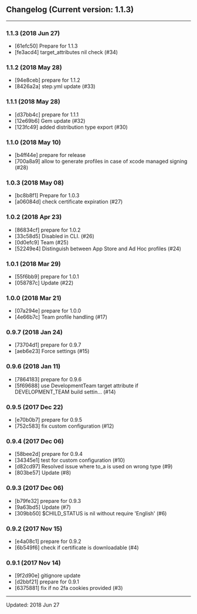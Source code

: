 ## Changelog (Current version: 1.1.3)

-----------------

### 1.1.3 (2018 Jun 27)

* [61efc50] Prepare for 1.1.3
* [fe3acd4] target_attributes nil check (#34)

### 1.1.2 (2018 May 28)

* [94e8ceb] prepare for 1.1.2
* [8426a2a] step.yml update (#33)

### 1.1.1 (2018 May 28)

* [d37bb4c] prepare for 1.1.1
* [12e69b6] Gem update (#32)
* [123fc49] added distribution type export (#30)

### 1.1.0 (2018 May 10)

* [b4ff44e] prepare for release
* [700a8a9] allow to generate profiles in case of xcode managed signing (#28)

### 1.0.3 (2018 May 08)

* [bc8b8f1] Prepare for 1.0.3
* [a06084d] check certificate expiration (#27)

### 1.0.2 (2018 Apr 23)

* [86834cf] prepare for 1.0.2
* [33c58d5] Disabled in CLI. (#26)
* [0d0efc9] Team (#25)
* [52249e4] Distinguish between App Store and Ad Hoc profiles (#24)

### 1.0.1 (2018 Mar 29)

* [55f6bb9] prepare for 1.0.1
* [058787c] Update (#22)

### 1.0.0 (2018 Mar 21)

* [07a294e] prepare for 1.0.0
* [4e66b7c] Team profile handling (#17)

### 0.9.7 (2018 Jan 24)

* [73704d1] prepare for 0.9.7
* [aeb6e23] Force settings (#15)

### 0.9.6 (2018 Jan 11)

* [7864183] prepare for 0.9.6
* [5f69688] use DevelopmentTeam target attribute if DEVELOPMENT_TEAM build settin… (#14)

### 0.9.5 (2017 Dec 22)

* [e70b0b7] prepare for 0.9.5
* [752c583] fix custom configuration (#12)

### 0.9.4 (2017 Dec 06)

* [58bee2d] prepare for 0.9.4
* [34345e1] test for custom configuration (#10)
* [d82cd97] Resolved issue where to_a is used on wrong type (#9)
* [803be57] Update (#8)

### 0.9.3 (2017 Dec 06)

* [b79fe32] prepare for 0.9.3
* [9a63bd5] Update (#7)
* [309bb50] $CHILD_STATUS is nil without require 'English' (#6)

### 0.9.2 (2017 Nov 15)

* [e4a08c1] prepare for 0.9.2
* [6b549f6] check if certificate is downloadable (#4)

### 0.9.1 (2017 Nov 14)

* [9f2d90e] gitignore update
* [d2bbf21] prepare for 0.9.1
* [6375881] fix if no 2fa cookies provided (#3)

-----------------

Updated: 2018 Jun 27